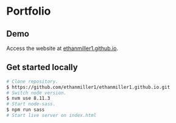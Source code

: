 # Portfolio

## Demo

Access the website at [ethanmiller1.github.io](https://ethanmiller1.github.io/).

## Get started locally

``` bash
# Clone repository.
$ https://github.com/ethanmiller1/ethanmiller1.github.io.git
# Switch node version.
$ nvm use 8.11.3
# Start node-sass.
$ npm run sass
# Start live server on index.html
```